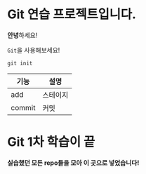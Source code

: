 # Git 연습 프로젝트입니다.

**안녕**하세요!

`Git`을 사용해보세요!

```
git init
```

|기능|설명|
|---|---|
|add|스테이지|
|commit|커밋|

# Git 1차 학습이 끝
**실습했던 모든 repo들을 모아 이 곳으로 넣었습니다!**
